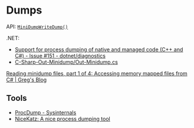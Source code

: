 # Dumps
API: [`MiniDumpWriteDump()`](https://learn.microsoft.com/en-us/windows/win32/api/minidumpapiset/nf-minidumpapiset-minidumpwritedump)

.NET:
- [Support for process dumping of native and managed code (C++ and C#) - Issue #151 - dotnet/diagnostics](https://github.com/dotnet/diagnostics/issues/151)
- [C-Sharp-Out-Minidump/Out-Minidump.cs](https://github.com/slyd0g/C-Sharp-Out-Minidump/blob/master/Out-Minidump.cs)

[Reading minidump files, part 1 of 4: Accessing memory mapped files from C# | Greg's Blog](https://gregsplaceontheweb.wordpress.com/2014/03/21/reading-minidump-files-part-1-of-4-accessing-memory-mapped-files-from-c/)

## Tools
- [ProcDump - Sysinternals](https://learn.microsoft.com/en-us/sysinternals/downloads/procdump)
- [NiceKatz: A nice process dumping tool](https://github.com/0xDeku/NiceKatz)